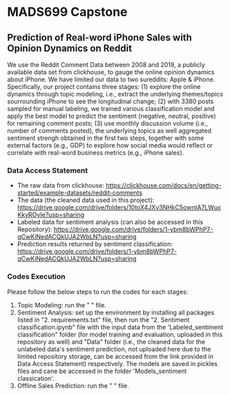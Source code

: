 # MADS699 Capstone   

## Prediction of Real-word iPhone Sales with Opinion Dynamics on Reddit

We use the Reddit Comment Data between 2008 and 2019, a publicly available data set from clickhouse, to gauge the online opinion dynamics about iPhone. We have limited our data to two sureddits: Apple & iPhone. Specifically, our project contains three stages: (1) explore the online dynamics through topic modeling, i.e.,   extract the underlying themes/topics sourrounding iPhone to see the longitudinal change; (2) with 3380 posts sampled for manual labeling, we trained various classification model and apply the best model to predict the sentiment (negative, neutral, positive) for remaining comment posts; (3) use monthly discussion volume (i.e., number of comments posted), the underlying topics as well aggregated sentiment strengh obtained in the first two steps, together with some external factors (e.g., GDP) to explore how social media would reflect or correlate with real-word business metrics (e.g., iPhone sales).

### Data Access Statement
- The raw data from clickhouse:  https://clickhouse.com/docs/en/getting-started/example-datasets/reddit-comments  
- The data (the cleaned data used in this project): https://drive.google.com/drive/folders/10toX4JXv3NHkC5owntA7LWuxKkyROyIe?usp=sharing
- Labeled data for sentiment analysis (can also be accessed in this Repository):  https://drive.google.com/drive/folders/1-ybm8bWPhP7-qCwKiNedACQkUJA2WbLN?usp=sharing 
- Prediction results returned by sentiment classification: https://drive.google.com/drive/folders/1-ybm8bWPhP7-qCwKiNedACQkUJA2WbLN?usp=sharing  

### Codes Execution 
Please follow the below steps to run the codes for each stages:

1. Topic Modeling: run the " " file.
2.  Sentiment Analysis: set up the environment by installing all packages listed in "2. requirements.txt" file, then run the "2. Sentiment classification.ipynb" file with the input data from the 'Labeled_sentiment classification" folder (for model training and evaluation, uploaded in this repository as well) and  "Data" folder (i.e., the cleaned data for the unlabeled data's sentiment prediction, not uploaded here due to the limited repository storage, can be accessed from the link provided in Data Access Statement) respectively. The models are saved in pickles files and cane be accessed in the folder 'Models_sentiment classication'. 
4.  Offline Sales Prediction: run the " " file.
